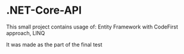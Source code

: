 # .NET-Core-API

This small project contains usage of:
Entity Framework with CodeFirst approach,
LINQ

It was made as the part of the final test
